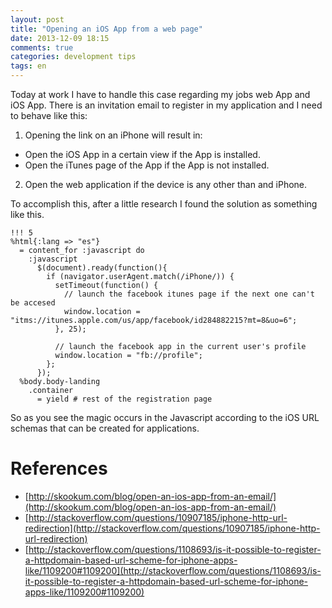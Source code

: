 ```yaml
---
layout: post
title: "Opening an iOS App from a web page"
date: 2013-12-09 18:15
comments: true
categories: development tips
tags: en
---
```


Today at work I have to handle this case regarding my jobs web App and iOS App.
There is an invitation email to register in my application and I need to behave like this:

1. Opening the link on an iPhone will result in:
  - Open the iOS App in a certain view if the App is installed.
  - Open the iTunes page of the App if the App is not installed.
2. Open the web application if the device is any other than and iPhone.

To accomplish this, after a little research I found the solution as something like this.

```haml
!!! 5
%html{:lang => "es"}
  = content_for :javascript do
    :javascript
      $(document).ready(function(){
        if (navigator.userAgent.match(/iPhone/)) {
          setTimeout(function() {
            // launch the facebook itunes page if the next one can't be accesed
            window.location = "itms://itunes.apple.com/us/app/facebook/id284882215?mt=8&uo=6";
          }, 25);

          // launch the facebook app in the current user's profile
          window.location = "fb://profile";
        };
      });
  %body.body-landing
    .container
      = yield # rest of the registration page
```

So as you see the magic occurs in the Javascript according to the iOS URL schemas that can
be created for applications.

# References

* [http://skookum.com/blog/open-an-ios-app-from-an-email/](http://skookum.com/blog/open-an-ios-app-from-an-email/)
* [http://stackoverflow.com/questions/10907185/iphone-http-url-redirection](http://stackoverflow.com/questions/10907185/iphone-http-url-redirection)
* [http://stackoverflow.com/questions/1108693/is-it-possible-to-register-a-httpdomain-based-url-scheme-for-iphone-apps-like/1109200#1109200](http://stackoverflow.com/questions/1108693/is-it-possible-to-register-a-httpdomain-based-url-scheme-for-iphone-apps-like/1109200#1109200)

